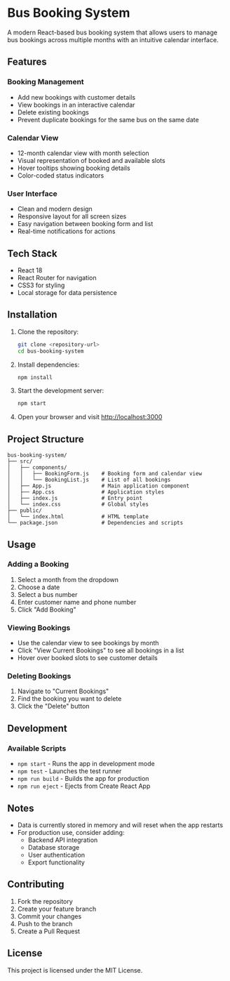 # Bus Booking System

A modern React-based bus booking system that allows users to manage bus bookings across multiple months with an intuitive calendar interface.

## Features

### Booking Management
- Add new bookings with customer details
- View bookings in an interactive calendar
- Delete existing bookings
- Prevent duplicate bookings for the same bus on the same date

### Calendar View
- 12-month calendar view with month selection
- Visual representation of booked and available slots
- Hover tooltips showing booking details
- Color-coded status indicators

### User Interface
- Clean and modern design
- Responsive layout for all screen sizes
- Easy navigation between booking form and list
- Real-time notifications for actions

## Tech Stack
- React 18
- React Router for navigation
- CSS3 for styling
- Local storage for data persistence

## Installation

1. Clone the repository:
   ```bash
   git clone <repository-url>
   cd bus-booking-system
   ```

2. Install dependencies:
   ```bash
   npm install
   ```

3. Start the development server:
   ```bash
   npm start
   ```

4. Open your browser and visit [http://localhost:3000](http://localhost:3000)

## Project Structure
```
bus-booking-system/
├── src/
│   ├── components/
│   │   ├── BookingForm.js    # Booking form and calendar view
│   │   └── BookingList.js    # List of all bookings
│   ├── App.js                # Main application component
│   ├── App.css               # Application styles
│   ├── index.js              # Entry point
│   └── index.css             # Global styles
├── public/
│   └── index.html            # HTML template
└── package.json              # Dependencies and scripts
```

## Usage

### Adding a Booking
1. Select a month from the dropdown
2. Choose a date
3. Select a bus number
4. Enter customer name and phone number
5. Click "Add Booking"

### Viewing Bookings
- Use the calendar view to see bookings by month
- Click "View Current Bookings" to see all bookings in a list
- Hover over booked slots to see customer details

### Deleting Bookings
1. Navigate to "Current Bookings"
2. Find the booking you want to delete
3. Click the "Delete" button

## Development

### Available Scripts
- `npm start` - Runs the app in development mode
- `npm test` - Launches the test runner
- `npm run build` - Builds the app for production
- `npm run eject` - Ejects from Create React App

## Notes
- Data is currently stored in memory and will reset when the app restarts
- For production use, consider adding:
  - Backend API integration
  - Database storage
  - User authentication
  - Export functionality

## Contributing
1. Fork the repository
2. Create your feature branch
3. Commit your changes
4. Push to the branch
5. Create a Pull Request

## License
This project is licensed under the MIT License.
